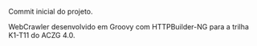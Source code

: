 Commit inicial do projeto.

WebCrawler desenvolvido em Groovy com HTTPBuilder-NG para a trilha K1-T11 do ACZG 4.0.